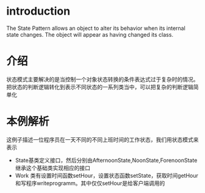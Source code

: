 # introduction
The State Pattern allows an object to alter its behavior when its internal state changes. The object will appear as having changed its class.

# 介绍
状态模式主要解决的是当控制一个对象状态转换的条件表达式过于复杂时的情况。把状态的判断逻辑转化到表示不同状态的一系列类当中，可以把复杂的判断逻辑简单化

# 本例解析
这例子描述一位程序员在一天不同的不同上班时间的工作状态，我们用状态模式来表示
* State基类定义接口，然后分别由AfternoonState,NoonState,ForenoonState继承这个基础类实现相应的接口
* Work 类有设置时间函数setHour，设置状态函数setState，获取时间getHour和写程序writeprogramm。其中仅仅setHour是给客户端调用的

